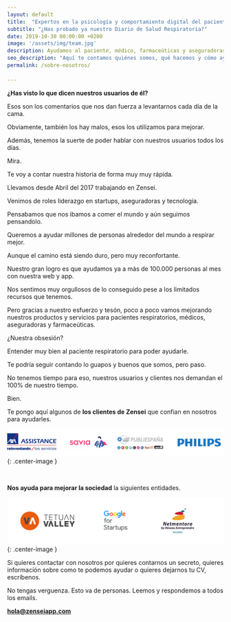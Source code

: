 ```yaml
---
layout: default
title:  "Expertos en la psicología y comportamiento digital del paciente respiratorio"
subtitle: "¿Has probado ya nuestro Diario de Salud Respiratoria?"
date: 2019-10-30 00:00:00 +0200
image: '/assets/img/team.jpg'
description: Ayudamos al paciente, médico, farmaceúticas y aseguradoras a través de los datos del fenotipo profundo
seo_description: "Aquí te contamos quiénes somos, qué hacemos y cómo ayudamos a miles de personas a respirar mejor."
permalink: /sobre-nosotros/

---
```


**¿Has visto lo que dicen nuestros usuarios de él?**

Esos son los comentarios que nos dan fuerza a levantarnos cada día de la cama.

Obviamente, también los hay malos, esos los utilizamos para mejorar.

Además, tenemos la suerte de poder hablar con nuestros usuarios todos los días.

Mira.

Te voy a contar nuestra historia de forma muy muy rápida.

Llevamos desde Abril del 2017 trabajando en Zensei.

Venimos de roles liderazgo en startups, aseguradoras y tecnología.

Pensabamos que nos ibamos a comer el mundo y aún seguimos pensandolo.

Queremos a ayudar millones de personas alrededor del mundo a respirar mejor.

Aunque el camino está siendo duro, pero muy reconfortante. 

Nuestro gran logro es que ayudamos ya a más de 100.000 personas al mes con nuestra web y app.

Nos sentimos muy orgullosos de lo conseguido pese a los limitados recursos que tenemos.

Pero gracias a nuestro esfuerzo y tesón, poco a poco vamos mejorando nuestros productos y servicios para pacientes respiratorios, médicos, aseguradoras y farmaceúticas.

¿Nuestra obsesión?

Entender muy bien al paciente respiratorio para poder ayudarle.

Te podría seguir contando lo guapos y buenos que somos, pero paso.

No tenemos tiempo para eso, nuestros usuarios y clientes nos demandan el 100% de nuestro tiempo.

Bien.

Te pongo aquí algunos de **los clientes de Zensei** que confian en nosotros para ayudarles.

![clientes Zensei](/assets/img/customers.png){: .center-image }

<br>

**Nos ayuda para mejorar la sociedad** la siguientes entidades.

![clientes Zensei](/assets/img/partners.png){: .center-image }

Si quieres contactar con nosotros por quieres contarnos un secreto, quieres información sobre como te podemos ayudar o quieres dejarnos tu CV, escríbenos.

No tengas verguenza. Esto va de personas. Leemos y respondemos a todos los emails.

**[hola@zenseiapp.com](mailto:hola@zenseiapp.com)**
